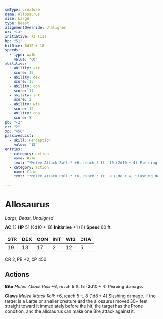 ```yaml
---
smType: creature
name: Allosaurus
size: Large
type: Beast
alignmentOverride: Unaligned
ac: "13"
initiative: +1 (11)
hp: "51"
hitDice: 6d10 + 18
speeds:
  - type: walk
    value: "60"
abilities:
  - ability: str
    score: 19
  - ability: dex
    score: 13
  - ability: con
    score: 17
  - ability: int
    score: 2
  - ability: wis
    score: 12
  - ability: cha
    score: 5
pb: "+2"
cr: "2"
xp: "450"
passivesList:
  - skill: Perception
    value: "15"
entries:
  - category: action
    name: Bite
    text: "*Melee Attack Roll:* +6, reach 5 ft. 15 (2d10 + 4) Piercing damage."
  - category: action
    name: Claws
    text: "*Melee Attack Roll:* +6, reach 5 ft. 8 (1d8 + 4) Slashing damage. If the target is a Large or smaller creature and the allosaurus moved 30+ feet straight toward it immediately before the hit, the target has the Prone condition, and the allosaurus can make one Bite attack against it."

---
```


# Allosaurus
*Large, Beast, Unaligned*

**AC** 13
**HP** 51 (6d10 + 18)
**Initiative** +1 (11)
**Speed** 60 ft.

| STR | DEX | CON | INT | WIS | CHA |
| --- | --- | --- | --- | --- | --- |
| 19 | 13 | 17 | 2 | 12 | 5 |

CR 2, PB +2, XP 450

## Actions

**Bite**
*Melee Attack Roll:* +6, reach 5 ft. 15 (2d10 + 4) Piercing damage.

**Claws**
*Melee Attack Roll:* +6, reach 5 ft. 8 (1d8 + 4) Slashing damage. If the target is a Large or smaller creature and the allosaurus moved 30+ feet straight toward it immediately before the hit, the target has the Prone condition, and the allosaurus can make one Bite attack against it.
